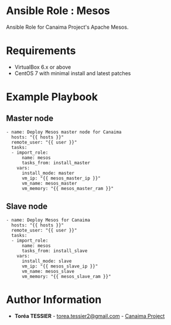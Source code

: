 # Ansible Role : Mesos

Ansible Role for Canaima Project's Apache Mesos.

# Requirements

- VirtualBox 6.x or above
- CentOS 7 with minimal install and latest patches


# Example Playbook

## Master node 

```
- name: Deploy Mesos master node for Canaima
  hosts: "{{ hosts }}"
  remote_user: "{{ user }}"
  tasks:
  - import_role:
      name: mesos
      tasks_from: install_master
    vars:
      install_mode: master
      vm_ip: "{{ mesos_master_ip }}"
      vm_name: mesos_master
      vm_memory: "{{ mesos_master_ram }}"
```

## Slave node
```
- name: Deploy Mesos for Canaima
  hosts: "{{ hosts }}"
  remote_user: "{{ user }}"
  tasks:
  - import_role:
      name: mesos
      tasks_from: install_slave
    vars:
      install_mode: slave
      vm_ip: "{{ mesos_slave_ip }}"
      vm_name: mesos_slave
      vm_memory: "{{ mesos_slave_ram }}"
```

# Author Information

* **Toréa TESSIER** - <torea.tessier2@gmail.com> - [Canaima Project](https://github.com/canaima-project)
